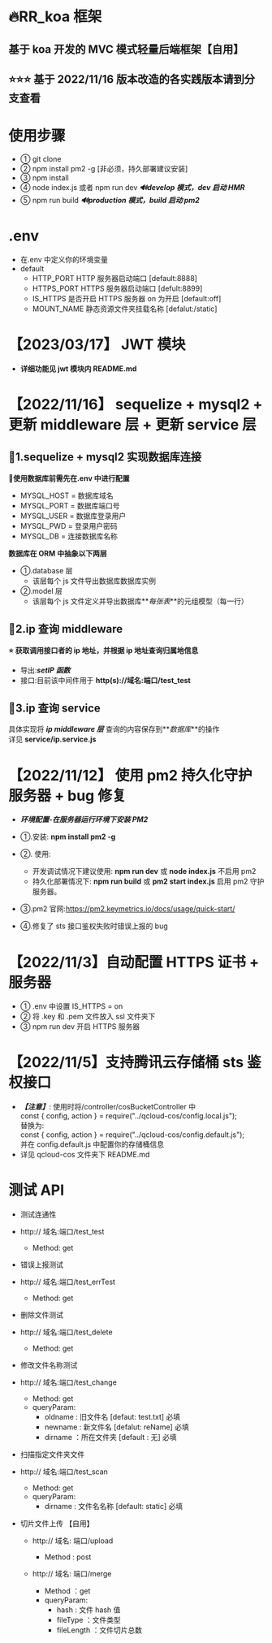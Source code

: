 # 🔥RR_koa 框架

## 基于 koa 开发的 MVC 模式轻量后端框架【自用】

## ⭐⭐⭐ 基于 2022/11/16 版本改造的各**实践版本**请到分支查看

# 使用步骤

- ① git clone
- ② npm install pm2 -g [非必须，持久部署建议安装]
- ③ npm install
- ④ node index.js 或者 npm run dev **_🔊develop 模式，dev 启动 HMR_**
- ⑤ npm run build **_🔊production 模式，build 启动 pm2_**

# .env

- 在.env 中定义你的环境变量
- default
  - HTTP_PORT HTTP 服务器启动端口 [default:8888]
  - HTTPS_PORT HTTPS 服务器启动端口 [defult:8899]
  - IS_HTTPS 是否开启 HTTPS 服务器 on 为开启 [default:off]
  - MOUNT_NAME 静态资源文件夹挂载名称 [defalut:/static]

# 【2023/03/17】 JWT 模块

- **详细功能见 jwt 模块内 README.md**

# 【2022/11/16】 sequelize + mysql2 + 更新 middleware 层 + 更新 service 层

## 📄1.sequelize + mysql2 实现数据库连接

🔨**使用数据库前需先在.env 中进行配置**

- MYSQL_HOST = 数据库域名
- MYSQL_PORT = 数据库端口号
- MYSQL_USER = 数据库登录用户
- MYSQL_PWD = 登录用户密码
- MYSQL_DB = 连接数据库名称

**数据库在 ORM 中抽象以下两层**

- ①.database 层
  - 该层每个 js 文件导出数据库数据库实例
- ②.model 层
  - 该层每个 js 文件定义并导出数据库**_每张表_**的元组模型（每一行）

## 📄2.ip 查询 middleware

**⭐ 获取调用接口者的 ip 地址，并根据 ip 地址查询归属地信息**

- 导出:**_setIP 函数_**
- 接口:目前该中间件用于 **http(s)://域名:端口/test_test**

## 📄3.ip 查询 service

具体实现将 **_ip middleware 层_** 查询的内容保存到**_数据库_**的操作</br>
详见 **service/ip.service.js**

# 【2022/11/12】 使用 pm2 持久化守护服务器 + bug 修复

- **_环境配置-在服务器运行环境下安装 PM2_**
- ①.安装: **npm install pm2 -g**
- ②. 使用:
  - 开发调试情况下建议使用: **npm run dev** 或 **node index.js** 不启用 pm2
  - 持久化部署情况下: **npm run build** 或 **pm2 start index.js** 启用 pm2 守护 服务器。
- ③.pm2 官网:https://pm2.keymetrics.io/docs/usage/quick-start/

- ④.修复了 sts 接口鉴权失败时错误上报的 bug

# 【2022/11/3】自动配置 HTTPS 证书 + 服务器

- ① .env 中设置 IS_HTTPS = on
- ② 将 .key 和 .pem 文件放入 ssl 文件夹下
- ③ npm run dev 开启 HTTPS 服务器

# 【2022/11/5】支持腾讯云存储桶 sts 鉴权接口

- **_【注意】_**:
  使用时将/controller/cosBucketController 中<br>
  const { config, action } = require("../qcloud-cos/config.local.js");<br>
  替换为:<br>
  const { config, action } = require("../qcloud-cos/config.default.js");<br>
  并在 config.default.js 中配置你的存储桶信息<br>
- 详见 qcloud-cos 文件夹下 README.md

# 测试 API

- 测试连通性
- http:// 域名:端口/test_test

  - Method: get

- 错误上报测试
- http:// 域名:端口/test_errTest

  - Method: get

- 删除文件测试
- http:// 域名:端口/test_delete

  - Method: get

- 修改文件名称测试
- http:// 域名:端口/test_change

  - Method: get
  - queryParam:
    - oldname : 旧文件名 [defaut: test.txt] 必填
    - newname : 新文件名 [defalut: reName] 必填
    - dirname ：所在文件夹 [default : 无] 必填

- 扫描指定文件夹文件
- http:// 域名:端口/test_scan

  - Method: get
  - queryParam:
    - dirname : 文件名名称 [default: static] 必填

- 切片文件上传 【自用】

  - http:// 域名: 端口/upload

    - Method : post

  - http:// 域名: 端口/merge
    - Method ：get
    - queryParam:
      - hash : 文件 hash 值
      - fileType ：文件类型
      - fileLength ：文件切片总数
